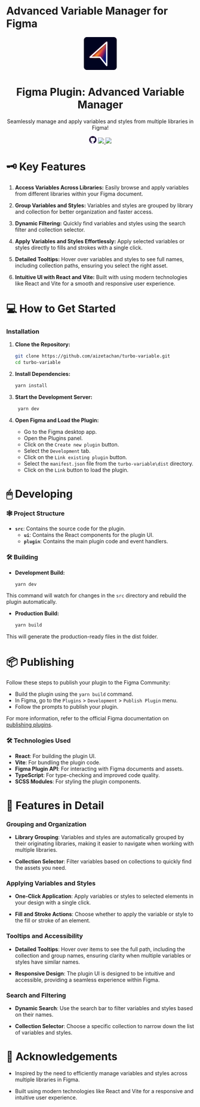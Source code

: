 # Advanced Variable Manager for Figma

<!-- Logo -->
<p align="center">
  <img src="logo.png" alt="Turbo Variables logo"/>
</p>
<h1 align="center">Figma Plugin: Advanced Variable Manager</h1>

<!-- Slogan -->
<p align="center">
   Seamlessly manage and apply variables and styles from multiple libraries in Figma!
</p>

<!-- Badges -->
<p align="center">

  <!-- GitHub Badges -->
  <img src="https://raw.githubusercontent.com/TheSpawnProject/TheSpawnLanguage/master/.github/assets/github-badge.png" height="20px"/>
  <a href="https://github.com/aizetachan/turbo-variable/commits/main">
    <img src="https://img.shields.io/github/last-commit/aizetachan/turbo-variable"/>
  </a>
  <a href="https://github.com/aizetachan/turbo-variable/issues">
    <img src="https://img.shields.io/github/issues/aizetachan/turbo-variable"/>
  </a>

</p>

# 🗝 Key Features

1. **Access Variables Across Libraries:** Easily browse and apply variables from different libraries within your Figma document.

2. **Group Variables and Styles:** Variables and styles are grouped by library and collection for better organization and faster access.

3. **Dynamic Filtering:** Quickly find variables and styles using the search filter and collection selector.

4. **Apply Variables and Styles Effortlessly:** Apply selected variables or styles directly to fills and strokes with a single click.

5. **Detailed Tooltips:** Hover over variables and styles to see full names, including collection paths, ensuring you select the right asset.

6. **Intuitive UI with React and Vite:** Built with using modern technologies like React and Vite for a smooth and responsive user experience.

# 💻 How to Get Started

### Installation

1. **Clone the Repository:**

   ```bash
   git clone https://github.com/aizetachan/turbo-variable.git
   cd turbo-variable
   ```
   
2. **Install Dependencies:**

   ```bash
   yarn install
   ```
   
3. **Start the Development Server:**

   ```bash
    yarn dev
    ```
   
4. **Open Figma and Load the Plugin:**

    - Go to the Figma desktop app.
    - Open the Plugins panel.
    - Click on the `Create new plugin` button.
    - Select the `Development` tab.
    - Click on the `Link existing plugin` button.
    - Select the `manifest.json` file from the `turbo-variable\dist` directory.
    - Click on the `Link` button to load the plugin.

# 🖱 Developing

### 🕸 Project Structure

- **`src`**: Contains the source code for the plugin.
  - **`ui`**: Contains the React components for the plugin UI.
  - **`plugin`**: Contains the main plugin code and event handlers.

### 🛠 Building

- **Development Build:**

  ```bash
  yarn dev
  ```

This command will watch for changes in the `src` directory and rebuild the plugin automatically.
  
- **Production Build:**

  ```bash
  yarn build
  ```

This will generate the production-ready files in the dist folder.

# 📦 Publishing

Follow these steps to publish your plugin to the Figma Community:

- Build the plugin using the `yarn build` command.
- In Figma, go to the `Plugins` > `Development` > `Publish Plugin` menu.
- Follow the prompts to publish your plugin.

For more information, refer to the official Figma documentation on [publishing plugins](https://help.figma.com/hc/en-us/articles/360042293394-Publish-plugins-to-the-Figma-Community).

### 🛠 Technologies Used

- **React**: For building the plugin UI.
- **Vite**: For bundling the plugin code.
- **Figma Plugin API**: For interacting with Figma documents and assets.
- **TypeScript**: For type-checking and improved code quality.
- **SCSS Modules**: For styling the plugin components.


# 🚀 Features in Detail

### Grouping and Organization

- **Library Grouping**: Variables and styles are automatically grouped by their originating libraries, making it easier to navigate when working with multiple libraries.

- **Collection Selector**: Filter variables based on collections to quickly find the assets you need.

### Applying Variables and Styles

- **One-Click Application**: Apply variables or styles to selected elements in your design with a single click.

- **Fill and Stroke Actions**: Choose whether to apply the variable or style to the fill or stroke of an element.

### Tooltips and Accessibility

- **Detailed Tooltips**: Hover over items to see the full path, including the collection and group names, ensuring clarity when multiple variables or styles have similar names.

- **Responsive Design**: The plugin UI is designed to be intuitive and accessible, providing a seamless experience within Figma.

### Search and Filtering

- **Dynamic Search**: Use the search bar to filter variables and styles based on their names.

- **Collection Selector**: Choose a specific collection to narrow down the list of variables and styles.

# 🙏 Acknowledgements

- Inspired by the need to efficiently manage variables and styles across multiple libraries in Figma.

- Built using modern technologies like React and Vite for a responsive and intuitive user experience.